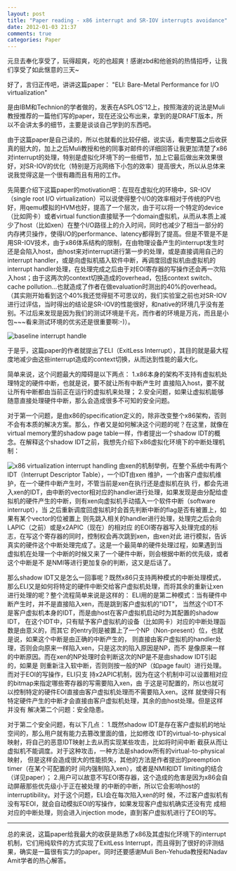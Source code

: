 ```yaml
---
layout: post
title: "Paper reading - x86 interrupt and SR-IOV interrupts avoidance"
date: 2012-01-03 21:37
comments: true
categories: Paper
---
```


元旦去奉化享受了，玩得超爽，吃的也超爽！感谢zbd和他爸妈的热情招呼，让我们享受了如此惬意的三天~

好了，言归正传吧，讲讲这篇paper：
        "ELI: Bare-Metal Performance for I/O virtualization"

是由IBM和Technion的学者做的，发表在ASPLOS'12上，按照海波的说法是Muli教授推荐的一篇他们写的paper，现在还没公布出来，拿到的是DRAFT版本，所以不会讲太多的细节，主要是谈谈自己学到的东西吧。

由于这篇paper是自己读的，所以也就看的比较仔细，说实话，看完整篇之后收获真的挺大的，加上之后Muli教授和他的同事对邮件的详细回答让我更加清楚了x86对interrupt的处理，特别是虚拟化环境下的一些细节，加上它最后做出来效果很好，对SR-IOV的优化（特别是万兆网络下小包的效率）提高很大，所以从总体来说我觉得这是一个很有趣而且有用的工作。

先简要介绍下这篇paper的motivation吧：在现在虚拟化的环境中，SR-IOV（single root I/O virtualization）可以说使得整个I/O的效率相对于传统的PV也好，用qemu模拟的HVM也好，提高了一个层次，由于可以将一个特定的device（比如网卡）或者virtual function直接赋予一个domain虚拟机，从而从本质上减少了host（比如xen）在整个I/O路径上的介入时间，同时也减少了相当一部分的内存拷贝操作，使得I/O的performance、latency都得到了提高。但是不管是不是用SR-IOV技术，由于x86体系结构的限制，在由物理设备产生的interrupt发生时还是会陷入host，由host来对interrupt进行第一步的处理，或是直接调用自己的interrupt handler，或是向虚拟机插入软件中断，再调度回虚拟机由虚拟机的interrupt handler处理，在处理完成之后由于对EOI寄存器的写操作还会再一次陷入host；由于这两次的context切换造成的overhead，包括context switch、cache pollution...也就造成了作者在做evaluation时测出的40%的overhead。（其实刚开始看到这个40%我还觉得挺不可思议的，我们实验室之前也对SR-IOV进行过评估，当时得出的结论是SR-IOV的性能很好，和native的环境几乎没有差别。不过后来发现是因为我们的测试环境是千兆，而作者的环境是万兆，而且是小包~~~看来测试环境的优劣还是很重要啊:-)）。

![baseline interrupt handle](http://ytliu.github.com/images/2012-01-04-1.png "guest/host context switch in interrupt handling")

于是乎，这篇paper的作者就提出了ELI（ExitLess Interrupt），其目的就是最大程度地减少由这些interrupt造成的context切换，从而达到性能的最大化。

简单来说，这个问题最大的障碍是以下两点：
        1.x86本身的架构不支持有虚拟机处理特定的硬件中断，也就是说，要不就让所有中断产生时
        直接陷入host，要不就让所有中断都由当前正在运行的虚拟机来处理；
        2.安全问题，如果让虚拟机能够随意直接处理硬件中断，那么会造成很多不可知的安全问题。

对于第一个问题，是由x86的specification定义的，除非改变整个x86架构，否则不会有本质的解决方案。那么，作者又是如何解决这个问题的呢？在这里，就像在virtual memory里的shadow page table一样，作者提出一个shadow IDT的概念。在解释这个shadow IDT之前，我想先介绍下x86虚拟化环境下的中断处理机制：

![x86 virtualization interrupt handling](http://ytliu.github.com/images/2012-01-04-2.png "interrupt handle in x86 virtualization")
        由xen的机制举例，在整个系统中有两个IDT（Interrupt Descriptor Table），一个IDT由xen
        维护，一个由客户虚拟机维护，在一个硬件中断产生时，不管当前是xen在执行还是虚拟机在执
        行，都会先进入xen的IDT，由中断的vector相对应的handler进行处理，如果发现是由分配给虚
        拟机的硬件产生的中断，则有xen向虚拟机手动插入一个软件中断（software interrupt），当
        之后重新调度回虚拟机时会首先判断中断的flag是否有被置上，如果有某个vector的位被置上
        则先跳入相关的handler进行处理，处理完之后会向LAPIC（之前）或是x2APIC（现在）的相对应
        的EOI寄存器写入处理完成的标志，在写这个寄存器的同时，控制权会再次跳到xen，由xen对此
        进行模拟，告诉真实的硬件这个中断处理完成了。这是一个最简单的硬件处理过程，如果遇到当
        虚拟机在处理一个中断的时候又来了一个硬件中断，则会根据中断的优先级，或者这个中断是不
        是NMI等进行更加复杂的判断，这又是后话了。

那么shadow IDT又是怎么一回事呢？既然x86只支持两种模式的中断处理模式，那么ELI又是如何将特定的硬件中断交给客户虚拟机处理，而将其余的重新让xen进行处理的呢？整个流程简单来说是这样的：
        ELI用的是第二种模式：当有硬件中断产生时，并不是直接陷入xen，而是跳到客户虚拟机的"IDT"，
        当然这个IDT不是客户虚拟机本身的IDT，而是由host在客户虚拟机启动时为其配置的shadow IDT，
        在这个IDT中，只有赋予客户虚拟机的设备（比如网卡）对应的中断处理函数是由意义的，而其它
        的entry则是被置上了一个NP（Non-present）位，也就是说，如果这个中断是由正确的中断产生的，
        则直接由客户虚拟机的handler处理，否则会向原来一样陷入xen，只是这次的陷入原因是NP，而不
        是像原来一样的中断原因。而在xen的NP处理时会判断这次的NP是不是由shadow IDT引起的，如果是
        则重新注入软中断，否则则按一般的NP（如page fault）进行处理。而对于EOI的写操作，ELI只支
        持x2APIC机制，因为在这个机制中可以设置相对应的bitmap来指定哪些寄存器的写需要陷入xen，由
        于这是可配置的，所以也就可以控制特定的硬件EOI直接由客户虚拟机处理而不需要陷入xen。这样
        就使得只有特定硬件产生的中断才会直接由客户虚拟机处理，其余的由host处理。但是这样并没有
        解决第二个问题：安全隐患。

对于第二个安全问题，有以下几点：
        1.既然shadow IDT是存在客户虚拟机的地址空间的，那么用户就有能力去篡改里面的值，比如修改
        IDT的virtual-to-physical映射，将自己的恶意IDT映射上去从而实现某些攻击，比如将时间中断
        截获从而让虚拟机不能调度。对于这种攻击，一种方法是shadow所有的virtual-to-physical映射，
        但是这样会造成很大的性能损失，其他的方法是作者提出的preemption timer（在某个可配置的时
        间内强制陷入xen），或者是NMI和IDT limiting的结合（详见paper）；
        2.用户可以故意不写EOI寄存器，这个造成的危害是因为x86会自动屏蔽那些优先级小于正在被处理
        的中断的中断，所以它会影响host的interruptibility。对于这个问题，ELI会在每次陷入xen的时
        候，不过客户虚拟机有没有写EOI，就会自动模拟EOI的写操作，如果发现客户虚拟机确实还没有完
        成相对应的中断处理，则会进入injection mode，直到客户虚拟机进行了EOI的写。

- - - - - - 

总的来说，这篇paper给我最大的收获是熟悉了x86及其虚拟化环境下的interrupt机制，它们用纯软件的方式实现了ExitLess Interrupt，而且得到了很好的评测结果，确实是一篇很有实力的paper。同时还要感谢Muli Ben-Yehuda教授和Nadav Amit学者的热心解答。


















